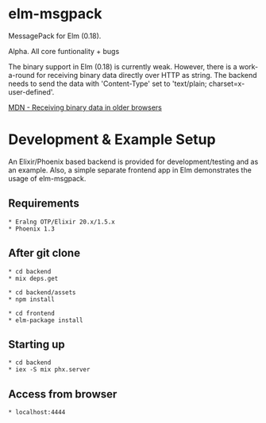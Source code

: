 # elm-msgpack

MessagePack for Elm (0.18).

Alpha. All core funtionality + bugs

The binary support in Elm (0.18) is currently weak. However, there is a work-a-round
for receiving binary data directly over HTTP as string. The backend needs to send
the data with 'Content-Type' set to 'text/plain; charset=x-user-defined'.

[ MDN - Receiving binary data in older browsers ](https://developer.mozilla.org/en-US/docs/Web/API/XMLHttpRequest/Sending_and_Receiving_Binary_Data 
)

# Development & Example Setup

An Elixir/Phoenix based backend is provided for development/testing and as an
example. Also, a simple separate frontend app in Elm demonstrates the usage of
elm-msgpack.

## Requirements
    * Eralng OTP/Elixir 20.x/1.5.x
    * Phoenix 1.3

## After git clone
    * cd backend
    * mix deps.get
    
    * cd backend/assets
    * npm install

    * cd frontend
    * elm-package install

## Starting up
    * cd backend
    * iex -S mix phx.server

## Access from browser
    * localhost:4444
